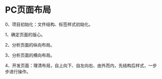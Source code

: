 # PC页面布局

0、项目初始化：文件结构、标签样式初始化。

1、确定页面的版心。

2、分析页面的纵向布局。

3、分析页面的横向布局。

4、开发页面：理清布局，自上向下、自左向右、由外而内，先结构后样式，一步步进行操作。